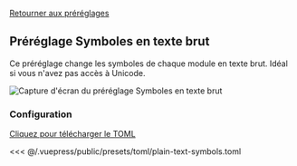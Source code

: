 [Retourner aux préréglages](./README.md#plain-text-symbols)

## Préréglage Symboles en texte brut

Ce préréglage change les symboles de chaque module en texte brut. Idéal si vous n'avez pas accès à Unicode.

![Capture d'écran du préréglage Symboles en texte brut](/presets/img/plain-text-symbols.png)

### Configuration

[Cliquez pour télécharger le TOML](/presets/toml/plain-text-symbols.toml)

<<< @/.vuepress/public/presets/toml/plain-text-symbols.toml
